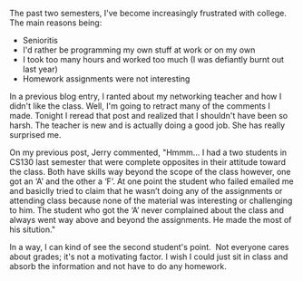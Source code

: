 The past two semesters, I've become increasingly frustrated with college. The main reasons being:

* Senioritis
* I'd rather be programming my own stuff at work or on my own
* I took too many hours and worked too much (I was defiantly burnt out last year)
* Homework assignments were not interesting

In a previous blog entry, I ranted about my networking teacher and how I didn't like the class. Well, I'm going to retract many of the comments I made. Tonight I reread that post and realized that I shouldn't have been so harsh. The teacher is new and is actually doing a good job. She has really surprised me.

On my previous post, Jerry commented, "Hmmm… I had a two students in CS130 last semester that were complete opposites in their attitude toward the class. Both have skills way beyond the scope of the class however, one got an ‘A’ and the other a ‘F’. At one point the student who failed emailed me and basiclly tried to claim that he wasn’t doing any of the assignments or attending class because none of the material was interesting or challenging to him. The student who got the ‘A’ never complained about the class and always went way above and beyond the assignments. He made the most of his sitution."

In a way, I can kind of see the second student's point.  Not everyone cares about grades; it's not a motivating factor. I wish I could just sit in class and absorb the information and not have to do any homework.
